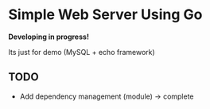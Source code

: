# Simple Web Server Using Go

**Developing in progress!**

Its just for demo (MySQL + echo framework)

## TODO

- Add dependency management (module) -> complete

